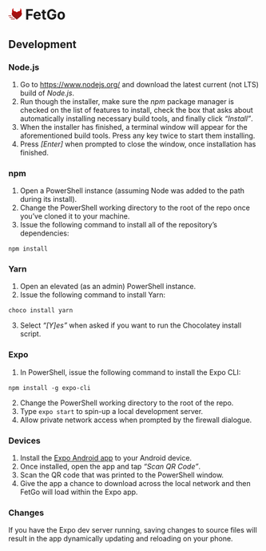 # <img src="icon.png" alt="Icon" height="23px"> FetGo

## Development

### Node.js

1. Go to https://www.nodejs.org/ and download the latest current (not LTS) build of _Node.js_.
2. Run though the installer, make sure the _npm_ package manager is checked on the list of features to install, check the box that asks about automatically installing necessary build tools, and finally click _“Install”_.
3. When the installer has finished, a terminal window will appear for the aforementioned build tools. Press any key twice to start them installing.
4. Press _[Enter]_ when prompted to close the window, once installation has finished.

### npm

1. Open a PowerShell instance (assuming Node was added to the path during its install).
2. Change the PowerShell working directory to the root of the repo once you’ve cloned it to your machine.
3. Issue the following command to install all of the repository’s dependencies:
```
npm install
```

### Yarn

1. Open an elevated (as an admin) PowerShell instance.
2. Issue the following command to install Yarn:
```
choco install yarn
```
3. Select _“[Y]es”_ when asked if you want to run the Chocolatey install script.

### Expo

1. In PowerShell, issue the following command to install the Expo CLI:
```
npm install -g expo-cli
```
2. Change the PowerShell working directory to the root of the repo.
3. Type `expo start` to spin-up a local development server.
4. Allow private network access when prompted by the firewall dialogue.

### Devices

1. Install the [Expo Android app](https://play.google.com/store/apps/details?id=host.exp.exponent) to your Android device.
2. Once installed, open the app and tap _“Scan QR Code”_.
3. Scan the QR code that was printed to the PowerShell window.
4. Give the app a chance to download across the local network and then FetGo will load within the Expo app.

### Changes

If you have the Expo dev server running, saving changes to source files will result in the app dynamically updating and reloading on your phone.
